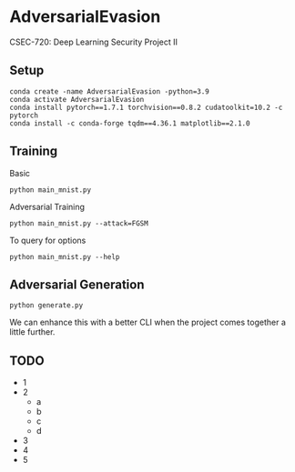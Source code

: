 # AdversarialEvasion
CSEC-720: Deep Learning Security Project II

## Setup

```
conda create -name AdversarialEvasion -python=3.9
conda activate AdversarialEvasion
conda install pytorch==1.7.1 torchvision==0.8.2 cudatoolkit=10.2 -c pytorch
conda install -c conda-forge tqdm==4.36.1 matplotlib==2.1.0
```

## Training

Basic
```
python main_mnist.py
```

Adversarial Training
```
python main_mnist.py --attack=FGSM
```

To query for options
```
python main_mnist.py --help
```

## Adversarial Generation

```
python generate.py
```

We can enhance this with a better CLI when the project comes together a little further.

## TODO

- 1
- 2
	- a
	- b
	- c
	- d
- 3
- 4
- 5



